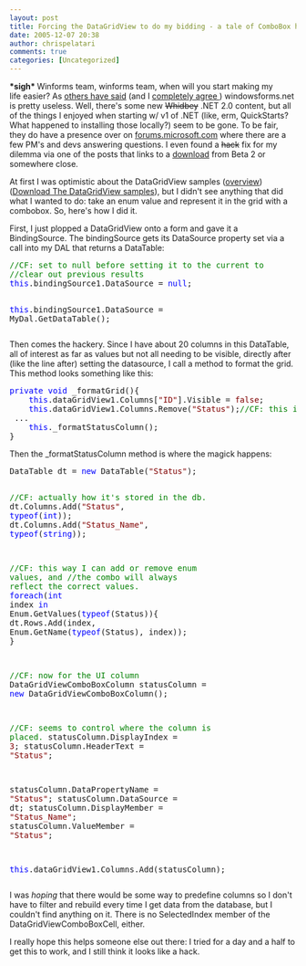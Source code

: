 ```yaml
---
layout: post
title: Forcing the DataGridView to do my bidding - a tale of ComboBox hackery
date: 2005-12-07 20:38
author: chrispelatari
comments: true
categories: [Uncategorized]
---
```


<p><strong>*sigh* </strong>Winforms team, winforms team, when will you start 
making my life easier? As <a href="http://angrypets.com/blog/posts/554.aspx">others have said</a> (and I 
<a href="http://www.chrisfrazier.net/blog/archive/2005/09/07/1318.aspx">completely 
agree </a>) windowsforms.net is pretty useless. Well, there's some new 
<strike>Whidbey</strike> .NET 2.0 content, but all of the things I enjoyed when 
starting w/ v1 of .NET (like, erm, QuickStarts? What happened to installing 
those locally?) seem to be gone. To be fair, they do have a presence over on <a href="http://forums.microsoft.com/MSDN/default.aspx?ForumGroupID=2&amp;SiteID=1">forums.microsoft.com</a> where 
there are a few PM's and devs answering questions. I even found a 
<strike>hack</strike> fix for my dilemma via one of the posts that links to a <a href="http://download.microsoft.com/download/c/8/b/c8bc8bfe-30e6-417d-8c42-1bbf714bf976/VS05-01MacDonald.exe">download</a> 
from Beta 2 or somewhere close.</p>
<p>At first I was optimistic about the DataGridView samples (<a href="http://www.windowsforms.net/WhidbeyFeatures/default.aspx?PageID=2&amp;ItemID=13&amp;Cat=Controls&amp;tabindex=5">overview</a>)(<a href="http://www.windowsforms.net/Samples/download.aspx?PageId=1&amp;ItemId=220&amp;tabindex=4">Download 
The DataGridView samples</a>), but I didn't see anything that did what I wanted 
to do: take an enum value and represent it in the grid with a combobox. So, 
here's how I did it.</p>
<p>First, I just plopped a DataGridView onto a form and gave it a BindingSource. 
The bindingSource gets its DataSource property set via a call into my DAL that 
returns a DataTable:</p><pre><span style="color:green;">//CF: set to null before setting it to the current to 
</span><span style="color:green;">//clear out previous results
</span><span style="color:blue;">this</span>.bindingSource1.DataSource = <span style="color:blue;">null</span>;

<span style="color:blue;">this</span>.bindingSource1.DataSource = MyDal.GetDataTable();</pre>
<p>Then comes the hackery. Since I have about 20 columns in this DataTable, all 
of interest as far as values but not all needing to be visible, directly after 
(like the line after) setting the datasource, I call a method to format the 
grid. This method looks something like this:</p><pre><span style="color:blue;">private</span> <span style="color:blue;">void</span> _formatGrid(){
	<span style="color:blue;">this</span>.dataGridView1.Columns[<span style="color:maroon;">"ID"</span>].Visible = <span style="color:maroon;">false</span>;
	<span style="color:blue;">this</span>.dataGridView1.Columns.Remove(<span style="color:maroon;">"Status"</span>);<span style="color:green;">//CF: this is where we want enums.
</span>	...
	<span style="color:blue;">this</span>._formatStatusColumn();
}</pre>
<p>Then the _formatStatusColumn method is where the magick happens:</p><pre>DataTable dt = <span style="color:blue;">new</span> DataTable(<span style="color:maroon;">"Status"</span>);

<span style="color:green;">//CF: actually how it's stored in the db.
</span>dt.Columns.Add(<span style="color:maroon;">"Status"</span>, <span style="color:blue;">typeof</span>(<span style="color:blue;">int</span>)); 
dt.Columns.Add(<span style="color:maroon;">"Status_Name"</span>, <span style="color:blue;">typeof</span>(<span style="color:blue;">string</span>));

<span style="color:green;">//CF: this way I can add or remove enum values, and
</span><span style="color:green;">//the combo will always reflect the correct values.
</span><span style="color:blue;">foreach</span>(<span style="color:blue;">int</span> index <span style="color:blue;">in</span> Enum.GetValues(<span style="color:blue;">typeof</span>(Status)){
	dt.Rows.Add(index, Enum.GetName(<span style="color:blue;">typeof</span>(Status), index));
}

<span style="color:green;">//CF: now for the UI column
</span>DataGridViewComboBoxColumn statusColumn = 
	<span style="color:blue;">new</span> DataGridViewComboBoxColumn();

<span style="color:green;">//CF: seems to control where the column is placed.
</span>statusColumn.DisplayIndex = <span style="color:maroon;">3</span>;
statusColumn.HeaderText = <span style="color:maroon;">"Status"</span>;

statusColumn.DataPropertyName = <span style="color:maroon;">"Status"</span>;
statusColumn.DataSource = dt;
statusColumn.DisplayMember = <span style="color:maroon;">"Status_Name"</span>;
statusColumn.ValueMember = <span style="color:maroon;">"Status"</span>;

<span style="color:blue;">this</span>.dataGridView1.Columns.Add(statusColumn);</pre>
<p>I was <em>hoping</em> that there would be some way to predefine columns so I 
don't have to filter and rebuild every time I get data from the database, but I 
couldn't find anything on it. There is no SelectedIndex member of the 
DataGridViewComboBoxCell, either.</p>
<p>I really hope this helps someone else out there: I tried for a day and a half 
to get this to work, and I still think it looks like a hack.</p>
